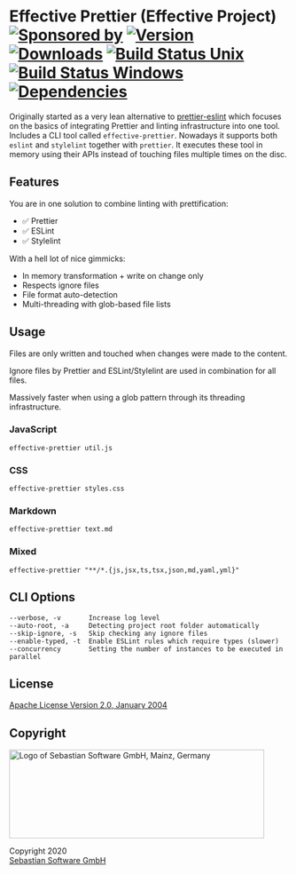 # Effective Prettier (Effective Project)<br/>[![Sponsored by][sponsor-img]][sponsor] [![Version][npm-version-img]][npm] [![Downloads][npm-downloads-img]][npm] [![Build Status Unix][travis-img]][travis] [![Build Status Windows][appveyor-img]][appveyor] [![Dependencies][deps-img]][deps]

[sponsor]: https://www.sebastian-software.de
[deps]: https://david-dm.org/sebastian-software/effective-prettier
[npm]: https://www.npmjs.com/package/@effective/prettier-eslint
[travis]: https://travis-ci.org/sebastian-software/effective-prettier
[appveyor]: https://ci.appveyor.com/project/swernerx/effective-prettier/branch/master
[sponsor-img]: https://badgen.net/badge/Sponsored%20by/Sebastian%20Software/692446
[deps-img]: https://badgen.net/david/dep/sebastian-software/effective-prettier
[npm-downloads-img]: https://badgen.net/npm/dm/@effective/prettier-eslint
[npm-version-img]: https://badgen.net/npm/v/@effective/prettier-eslint
[travis-img]: https://badgen.net/travis/sebastian-software/effective-prettier?label=unix%20build
[appveyor-img]: https://badgen.net/appveyor/ci/swernerx/effective-prettier?label=windows%20build

Originally started as a very lean alternative to [prettier-eslint](https://github.com/prettier/prettier-eslint) which focuses on the basics of integrating Prettier and linting infrastructure into one tool. Includes a CLI tool called `effective-prettier`. Nowadays it supports both `eslint` and `stylelint` together with `prettier`. It executes these tool in memory using their APIs instead of touching files multiple times on the disc.

## Features

You are in one solution to combine linting with prettification:

- ✅ Prettier
- ✅ ESLint
- ✅ Stylelint

With a hell lot of nice gimmicks:

- In memory transformation + write on change only
- Respects ignore files
- File format auto-detection
- Multi-threading with glob-based file lists

## Usage

Files are only written and touched when changes were made to the content.

Ignore files by Prettier and ESLint/Stylelint are used in combination for all files.

Massively faster when using a glob pattern through its threading infrastructure.

### JavaScript

```shell
effective-prettier util.js
```

### CSS

```shell
effective-prettier styles.css
```

### Markdown

```shell
effective-prettier text.md
```

### Mixed

```shell
effective-prettier "**/*.{js,jsx,ts,tsx,json,md,yaml,yml}"
```

## CLI Options

```
--verbose, -v       Increase log level
--auto-root, -a     Detecting project root folder automatically
--skip-ignore, -s   Skip checking any ignore files
--enable-typed, -t  Enable ESLint rules which require types (slower)
--concurrency       Setting the number of instances to be executed in parallel
```

## License

[Apache License Version 2.0, January 2004](license)

## Copyright

<img src="https://cdn.rawgit.com/sebastian-software/sebastian-software-brand/0d4ec9d6/sebastiansoftware-en.svg" alt="Logo of Sebastian Software GmbH, Mainz, Germany" width="460" height="160"/>

Copyright 2020<br/>[Sebastian Software GmbH](http://www.sebastian-software.de)
